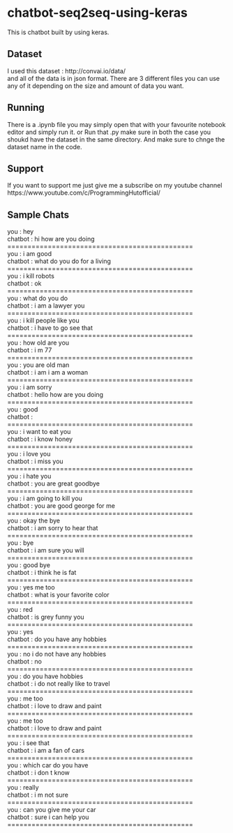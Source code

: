 # chatbot-seq2seq-using-keras
This is chatbot built by using keras. 
<h2> Dataset </h2>
I used this dataset : http://convai.io/data/ <br>
and all of the data is in json format. There are 3 different files you can use any of it depending on the size and amount of data you want.

<h2> Running </h2>
There is a .ipynb file you may simply open that with your favourite notebook editor and simply run it.
or
Run that .py make sure in both the case you shoukd have the dataset in the same directory. And make sure to chnge the dataset name in the code.

<h2> Support </h2>
If you want to support me just give me a subscribe on my youtube channel <br>
https://www.youtube.com/c/ProgrammingHutofficial/

<h2> Sample Chats </h2>

you :  hey<br>
chatbot :  hi how are you doing <br>
==============================================<br>
you :  i am good<br>
chatbot :  what do you do for a living <br>
==============================================<br>
you :  i kill robots<br>
chatbot :  ok <br>
==============================================<br>
you :  what do you do<br>
chatbot :  i am a lawyer you <br>
==============================================<br>
you :  i kill people like you<br>
chatbot :  i have to go see that <br>
==============================================<br>
you :  how old are you<br>
chatbot :  i m 77 <br>
==============================================<br>
you :  you are old man<br>
chatbot :  i am i am a woman <br>
==============================================<br>
you :  i am sorry<br>
chatbot :  hello how are you doing <br>
==============================================<br>
you :  good<br>
chatbot :  <br>
==============================================<br>
you :  i want to eat you<br>
chatbot :  i know honey <br>
==============================================<br>
you :  i love you<br>
chatbot :  i miss you <br>
==============================================<br>
you :  i hate you<br>
chatbot :  you are great goodbye <br>
==============================================<br>
you :  i am going to kill you<br>
chatbot :  you are good george for me <br>
==============================================<br>
you :  okay the bye<br>
chatbot :  i am sorry to hear that <br>
==============================================<br>
you :  bye<br>
chatbot :  i am sure you will<br> 
==============================================<br>
you :  good bye<br>
chatbot :  i think he is fat <br>
==============================================<br>
you :  yes me too<br>
chatbot :  what is your favorite color <br>
==============================================<br>
you :  red<br>
chatbot :  is grey funny you <br>
==============================================<br>
you :  yes<br>
chatbot :  do you have any hobbies <br>
==============================================<br>
you :  no i do not  have any hobbies<br>
chatbot :  no <br>
==============================================<br>
you :  do you have hobbies<br>
chatbot :  i do not really like to travel <br>
==============================================<br>
you :  me too<br>
chatbot :  i love to draw and paint <br>
==============================================<br>
you :  me too<br>
chatbot :  i love to draw and paint <br>
==============================================<br>
you :  i see that<br>
chatbot :  i am a fan of cars <br>
==============================================<br>
you :  which car do you have<br>
chatbot :  i don t know <br>
==============================================<br>
you :  really<br>
chatbot :  i m not sure <br>
==============================================<br>
you :  can you give me your car<br>
chatbot :  sure i can help you <br>
==============================================<br>

